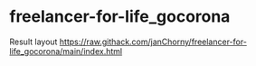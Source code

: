 # freelancer-for-life_gocorona
Result layout
https://raw.githack.com/janChorny/freelancer-for-life_gocorona/main/index.html
